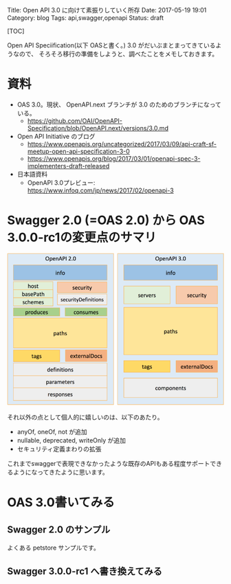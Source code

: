 Title: Open API 3.0 に向けて素振りしていく所存
Date: 2017-05-19 19:01
Category: blog
Tags: api,swagger,openapi
Status: draft

[TOC]

Open API Speciification(以下 OASと書く。) 3.0 がだいぶまとまってきているようなので、
そろそろ移行の準備をしようと、調べたことをメモしておきます。

# 資料
* OAS 3.0。現状、 OpenAPI.next ブランチが 3.0 のためのブランチになっている。
  * https://github.com/OAI/OpenAPI-Specification/blob/OpenAPI.next/versions/3.0.md
* Open API Initiative のブログ
  * https://www.openapis.org/uncategorized/2017/03/09/api-craft-sf-meetup-open-api-specification-3-0
  * https://www.openapis.org/blog/2017/03/01/openapi-spec-3-implementers-draft-released
* 日本語資料
  * OpenAPI 3.0プレビュー: https://www.infoq.com/jp/news/2017/02/openapi-3

# Swagger 2.0 (=OAS 2.0) から OAS 3.0.0-rc1の変更点のサマリ

![全体の構造が大きく変更されて、components に色々突っ込まれた。](/images/2017/openapi/structure_2.0_3.0.png)

それ以外の点として個人的に嬉しいのは、以下のあたり。
* anyOf, oneOf, not が追加
* nullable, deprecated, writeOnly が追加
* セキュリティ定義まわりの拡張

これまでswaggerで表現できなかったような既存のAPIもある程度サポートできるようになってきたように思います。

# OAS 3.0書いてみる

## Swagger 2.0 のサンプル

よくある petstore サンプルです。

<script src="https://gist.github.com/hitsumabushi/d12f98704507df2edbcb6a2bb58cbfe2.js?file=petstore_simple_2.0.yml"></script>

## Swagger 3.0.0-rc1 へ書き換えてみる

<script src="https://gist.github.com/hitsumabushi/d12f98704507df2edbcb6a2bb58cbfe2.js?file=petstore_simple_3.0.0-rc1.yml"></script>


